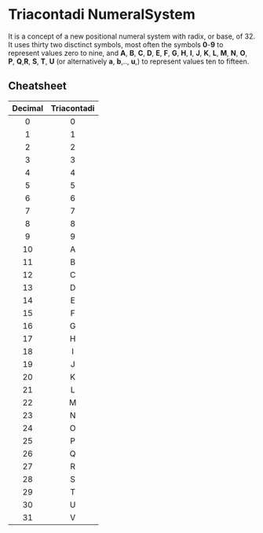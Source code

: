 # Triacontadi NumeralSystem

It is a concept of a new positional numeral system with radix, or base, of 32. It uses thirty two disctinct symbols, most often the symbols **0**-**9** to represent values zero to nine, and **A**, **B**, **C**, **D**, **E**, **F**, **G**, **H**, **I**, **J**, **K**, **L**, **M**, **N**, **O**, **P**, **Q**,**R**, **S**, **T**, **U** (or alternatively **a**, **b**,.., **u**,) to represent values ten to fifteen.

## Cheatsheet
|Decimal  |Triacontadi|
|:-------:|:---------:|
|0|0|
|1|1|
|2|2|
|3|3|
|4|4|
|5|5|
|6|6|
|7|7|
|8|8|
|9|9|
|10|A|
|11|B|
|12|C|
|13|D|
|14|E|
|15|F|
|16|G|
|17|H|
|18|I|
|19|J|
|20|K|
|21|L|
|22|M|
|23|N|
|24|O|
|25|P|
|26|Q|
|27|R|
|28|S|
|29|T|
|30|U|
|31|V|
